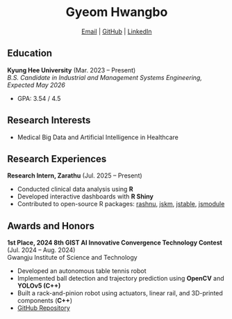 <h1 align="center">Gyeom Hwangbo</h1>
<p align="center">
  <a href="mailto:hbgyeom@gmail.com">Email</a> | 
  <a href="https://github.com/hbgyeom1">GitHub</a> | 
  <a href="https://linkedin.com/in/gyeom-hwangbo-6338a6377">LinkedIn</a><br>
</p>

## Education
**Kyung Hee University** (Mar. 2023 – Present)<br>
*B.S. Candidate in Industrial and Management Systems Engineering, Expected May 2026*
- GPA: 3.54 / 4.5

## Research Interests
- Medical Big Data and Artificial Intelligence in Healthcare

## Research Experiences
**Research Intern, Zarathu** (Jul. 2025 – Present)
- Conducted clinical data analysis using **R**
- Developed interactive dashboards with **R Shiny**
- Contributed to open-source R packages: [rashnu](https://github.com/zarathucorp/rashnu), [jskm](https://github.com/jinseob2kim/jskm), [jstable](https://github.com/jinseob2kim/jstable), [jsmodule](https://github.com/jinseob2kim/jsmodule)

## Awards and Honors
**1st Place, 2024 8th GIST AI Innovative Convergence Technology Contest** (Jul. 2024 – Aug. 2024)<br>
Gwangju Institute of Science and Technology
- Developed an autonomous table tennis robot
- Implemented ball detection and trajectory prediction using **OpenCV** and **YOLOv5 (C++)**
- Built a rack-and-pinion robot using actuators, linear rail, and 3D-printed components (**C++**)
- [GitHub Repository](https://github.com/hbgyeom1/Table_tennis_robot-)
